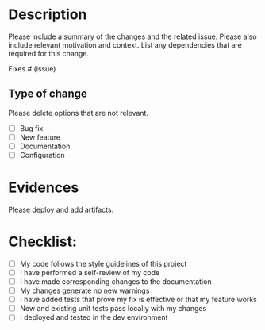 # Description

Please include a summary of the changes and the related issue. Please also include relevant motivation and context. List any dependencies that are required for this change.

Fixes # (issue)

## Type of change

Please delete options that are not relevant.

- [ ] Bug fix
- [ ] New feature
- [ ] Documentation
- [ ] Configuration

# Evidences

Please deploy and add artifacts.

# Checklist:

- [ ] My code follows the style guidelines of this project
- [ ] I have performed a self-review of my code
- [ ] I have made corresponding changes to the documentation
- [ ] My changes generate no new warnings
- [ ] I have added tests that prove my fix is effective or that my feature works
- [ ] New and existing unit tests pass locally with my changes
- [ ] I deployed and tested in the dev environment